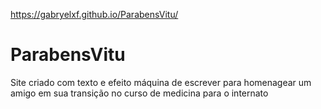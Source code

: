 https://gabryelxf.github.io/ParabensVitu/
# ParabensVitu
Site criado com texto e efeito máquina de escrever para homenagear um amigo em sua transição no curso de medicina para o internato
